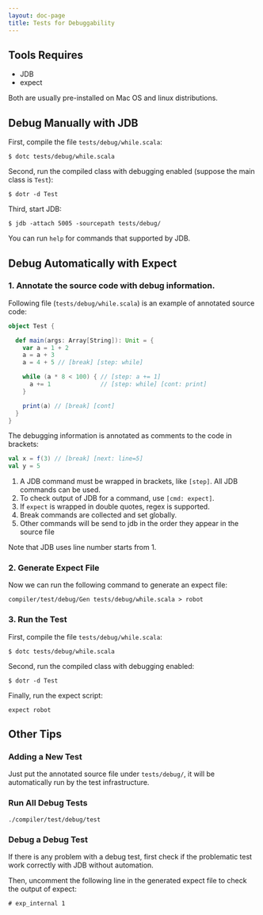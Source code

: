 ```yaml
---
layout: doc-page
title: Tests for Debuggability
---
```


## Tools Requires

- JDB
- expect

Both are usually pre-installed on Mac OS and linux distributions.

## Debug Manually with JDB

First, compile the file `tests/debug/while.scala`:

```shell
$ dotc tests/debug/while.scala
```

Second, run the compiled class with debugging enabled (suppose the main class is `Test`):

```shell
$ dotr -d Test
```

Third, start JDB:

```shell
$ jdb -attach 5005 -sourcepath tests/debug/
```

You can run `help` for commands that supported by JDB.

## Debug Automatically with Expect

### 1. Annotate the source code with debug information.

Following file (`tests/debug/while.scala`) is an example of annotated source code:

```Scala
object Test {

  def main(args: Array[String]): Unit = {
    var a = 1 + 2
    a = a + 3
    a = 4 + 5 // [break] [step: while]

    while (a * 8 < 100) { // [step: a += 1]
      a += 1              // [step: while] [cont: print]
    }

    print(a) // [break] [cont]
  }
}
```

The debugging information is annotated as comments to the code in brackets:

```scala
val x = f(3) // [break] [next: line=5]
val y = 5
```

1. A JDB command must be wrapped in brackets, like `[step]`. All JDB commands can be used.
2. To check output of JDB for a command, use `[cmd: expect]`.
3. If `expect` is wrapped in double quotes, regex is supported.
4. Break commands are collected and set globally.
5. Other commands will be send to jdb in the order they appear in the source file

Note that JDB uses line number starts from 1.

### 2. Generate Expect File

Now we can run the following command to generate an expect file:

```shell
compiler/test/debug/Gen tests/debug/while.scala > robot
```

### 3. Run the Test

First, compile the file `tests/debug/while.scala`:

```shell
$ dotc tests/debug/while.scala
```

Second, run the compiled class with debugging enabled:

```shell
$ dotr -d Test
```

Finally, run the expect script:

```shell
expect robot
```

## Other Tips

### Adding a New Test

Just put the annotated source file under `tests/debug/`, it will be automatically
run by the test infrastructure.

### Run All Debug Tests

```shell
./compiler/test/debug/test
```

### Debug a Debug Test

If there is any problem with a debug test, first check if the problematic
test work correctly with JDB without automation.

Then, uncomment the following line in the generated expect file to check the
output of expect:

```
# exp_internal 1
```
